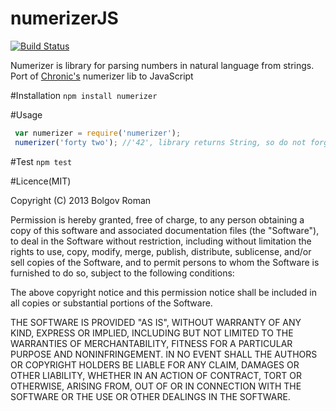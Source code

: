 numerizerJS
===========

[![Build Status](https://travis-ci.org/bolgovr/numerizerJS.png?branch=master)](https://travis-ci.org/bolgovr/numerizerJS)


Numerizer is library for parsing numbers in natural language from strings.
Port of [Chronic's](https://github.com/mojombo/chronic) numerizer lib to JavaScript

#Installation
  `npm install numerizer`

#Usage

```javascript
 var numerizer = require('numerizer');
 numerizer('forty two'); //'42', library returns String, so do not forget to parseInt or parseFloat it
```
 
#Test
  `npm test`

#Licence(MIT)

Copyright (C) 2013 Bolgov Roman

Permission is hereby granted, free of charge, to any person obtaining a copy of this software and associated documentation files (the "Software"), to deal in the Software without restriction, including without limitation the rights to use, copy, modify, merge, publish, distribute, sublicense, and/or sell copies of the Software, and to permit persons to whom the Software is furnished to do so, subject to the following conditions:

The above copyright notice and this permission notice shall be included in all copies or substantial portions of the Software.

THE SOFTWARE IS PROVIDED "AS IS", WITHOUT WARRANTY OF ANY KIND, EXPRESS OR IMPLIED, INCLUDING BUT NOT LIMITED TO THE WARRANTIES OF MERCHANTABILITY, FITNESS FOR A PARTICULAR PURPOSE AND NONINFRINGEMENT. IN NO EVENT SHALL THE AUTHORS OR COPYRIGHT HOLDERS BE LIABLE FOR ANY CLAIM, DAMAGES OR OTHER LIABILITY, WHETHER IN AN ACTION OF CONTRACT, TORT OR OTHERWISE, ARISING FROM, OUT OF OR IN CONNECTION WITH THE SOFTWARE OR THE USE OR OTHER DEALINGS IN THE SOFTWARE.
